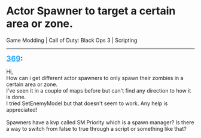 # Actor Spawner to target a certain area or zone.
Game Modding | Call of Duty: Black Ops 3 | Scripting

---
<strong style="font-size: 1.4em;"><span style="text-decoration: underline;text-decoration-color: #34a7f9;"><span style="color:#34a7f9;">369</span></span>:</strong>

<p>Hi,<br />How can i get different actor spawners to only spawn their zombies in a certain area or zone.<br />I&#39;ve seen it in a couple of maps before but can&#39;t find any direction to how it is done.<br />I tried SetEnemyModel but that doesn&#39;t seem to work. Any help is appreciated!<br /><br />Spawners have a kvp called SM Priority which is a spawn manager? Is there a way to switch from false to true through a script or something like that?</p>
